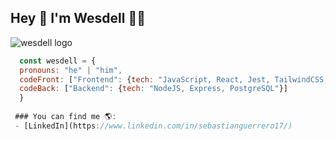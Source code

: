 ## Hey 👋 I'm Wesdell 👨‍💻

![wesdell logo](https://media.licdn.com/dms/image/C4E16AQGL77PSlseMfw/profile-displaybackgroundimage-shrink_350_1400/0/1661873369456?e=1687392000&v=beta&t=5jrBYfZwb4D2SjX7IbK7m-76YzOui39bKvHOGc26ZfA)

```js
  const wesdell = {
  pronouns: "he" | "him",
  codeFront: ["Frontend": {tech: "JavaScript, React, Jest, TailwindCSS, NodeJS, PostgreSQL, MongoDB, NextJS"}],
  codeBack: ["Backend": {tech: "NodeJS, Express, PostgreSQL"}]
  }
  
 ### You can find me 🌎:
 - [LinkedIn](https://www.linkedin.com/in/sebastianguerrero17/)
